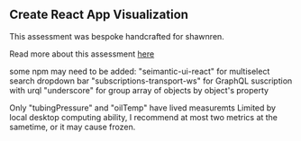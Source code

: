 ## Create React App Visualization

This assessment was bespoke handcrafted for shawnren.

Read more about this assessment [here](https://react.eogresources.com)

some npm may need to be added:
"seimantic-ui-react" for multiselect search dropdown bar
"subscriptions-transport-ws" for GraphQL suscription with urql
"underscore" for group array of objects by object's property

Only "tubingPressure" and "oilTemp" have lived measuremts
Limited by local desktop computing ability, I recommend at most two metrics at the sametime, or it may cause frozen.
